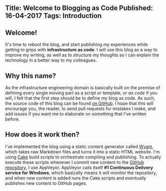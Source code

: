 Title: Welcome to Blogging as Code
Published: 16-04-2017
Tags: Introduction
---
## Welcome!

It's time to reboot the blog, and start publishing my experiences while getting to grips with __infrastructure as code__. I will use this
blog as a way to improve my writing, as well as to structure my thoughts so I can explain the technology in a better way to my colleagues.

## Why this name?

As the infrastructure engineering domain is basically built on the premise of defining every single moving part as a script or template, or _as code_ if you will,
I felt that the first step should be to define my blog as code. As such, the source code of this blog can be found [on GitHub][0]. I hope that this will encourage you,
the reader, to send pull requests for mistakes I make, and add issues if you want me to elaborate on something that I've written before.

## How does it work then?

I've implemented the blog using a static content generator called [Wyam][1], which takes raw Markdown files and turns it into a static HTML website. I'm using [Cake][2] build scripts to orchestrate compiling and publishing. To actually execute these scripts whenever I commit new content to the [GitHub repository][0], I use AppVeyor. AppVeyor calls itself __#1 Continuous Delivery service for Windows__, which basically means it will monitor the repository, and when new content is added runs the Cake scripts and eventually publishes new content to GitHub pages.


[0]: https://github.com/blogging-as-code/blogging-as-code.evision.io
[1]: https://wyam.io/
[2]: http://cakebuild.net/
